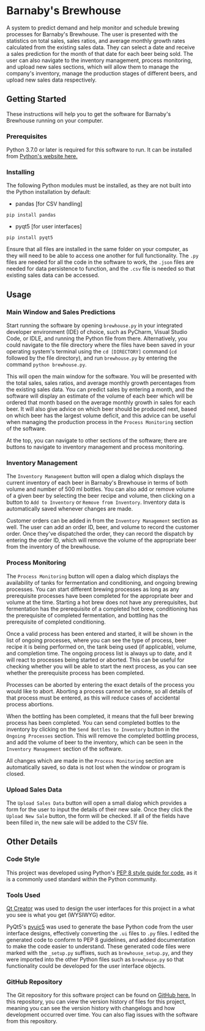 # Barnaby's Brewhouse
A system to predict demand and help monitor and schedule brewing processes for
Barnaby's Brewhouse. The user is presented with the statistics on total sales,
sales ratios, and average monthly growth rates calculated from the existing
sales data. They can select a date and receive a sales prediction for the month
of that date for each beer being sold. The user can also navigate to the
inventory management, process monitoring, and upload new sales sections,
which will allow them to manage the company's inventory, manage the production
stages of different beers, and upload new sales data respectively.

## Getting Started
These instructions will help you to get the software for Barnaby's Brewhouse
running on your computer.

### Prerequisites
Python 3.7.0 or later is required for this software to run. It can be installed
from [Python's website here.](https://www.python.org/getit/)

### Installing
The following Python modules must be installed, as they are not built into the
Python installation by default:
- pandas [for CSV handling]
```
pip install pandas
```
- pyqt5 [for user interfaces]
```
pip install pyqt5
```

Ensure that all files are installed in the same folder on your computer, as
they will need to be able to access one another for full functionality. The
`.py` files are needed for all the code in the software to work, the `.json`
files are needed for data persistence to function, and the `.csv` file is
needed so that existing sales data can be accessed.

## Usage

### Main Window and Sales Predictions
Start running the software by opening `brewhouse.py` in your integrated
developer environment (IDE) of choice, such as PyCharm, Visual Studio Code,
or IDLE, and running the Python file from there. Alternatively, you could
navigate to the file directory where the files have been saved in your
operating system's terminal using the `cd [DIRECTORY]` command (`cd` followed
by the file directory), and run `brewhouse.py` by entering the command
`python brewhouse.py`.

This will open the main window for the software. You will be presented with the
total sales, sales ratios, and average monthly growth percentages from the
existing sales data. You can predict sales by entering a month, and the
software will display an estimate of the volume of each beer which will be
ordered that month based on the average monthly growth in sales for each beer.
It will also give advice on which beer should be produced next, based on which
beer has the largest volume deficit, and this advice can be useful when
managing the production process in the `Process Monitoring` section of the
software.

At the top, you can navigate to other sections of the software; there are
buttons to navigate to inventory management and process monitoring.

### Inventory Management
The `Inventory Management` button will open a dialog which displays the current
inventory of each beer in Barnaby's Brewhouse in terms of both volume and
number of 500 ml bottles. You can also add or remove volume of a given beer by
selecting the beer recipe and volume, then clicking on a button to
`Add to Inventory` or `Remove from Inventory`. Inventory data is automatically
saved whenever changes are made.

Customer orders can be added in from the `Inventory Management` section as
well. The user can add an order ID, beer, and volume to record the
customer order. Once they've dispatched the order, they can record the dispatch
by entering the order ID, which will remove the volume of the appropriate beer
from the inventory of the brewhouse.

### Process Monitoring
The `Process Monitoring` button will open a dialog which displays the
availability of tanks for fermentation and conditioning, and ongoing brewing
processes. You can start different brewing processes as long as any
prerequisite processes have been completed for the appropriate beer and volume
at the time. Starting a hot brew does not have any prerequisites, but
fermentation has the prerequisite of a completed hot brew, conditioning has the
prerequisite of completed fermentation, and bottling has the prerequisite of
completed conditioning.

Once a valid process has been entered and started, it will be shown in the list
of ongoing processes, where you can see the type of process, beer recipe it is
being performed on, the tank being used (if applicable), volume, and completion
time. The ongoing process list is always up to date, and it will react to
processes being started or aborted. This can be useful for checking whether
you will be able to start the next process, as you can see whether the
prerequisite process has been completed.

Processes can be aborted by entering the exact details of the process you
would like to abort. Aborting a process cannot be undone, so all details of
that process must be entered, as this will reduce cases of accidental process
abortions.

When the bottling has been completed, it means that the full beer brewing
process has been completed. You can send completed bottles to the inventory by
clicking on the `Send Bottles to Inventory` button in the `Ongoing Processes`
section. This will remove the completed bottling process, and add the volume of
beer to the inventory, which can be seen in the `Inventory Management` section
of the software.

All changes which are made in the `Process Monitoring` section are
automatically saved, so data is not lost when the window or program is closed.

### Upload Sales Data
The `Upload Sales Data` button will open a small dialog which provides a form
for the user to input the details of their new sale. Once they click the
`Upload New Sale` button, the form will be checked. If all of the fields have
been filled in, the new sale will be added to the CSV file.

## Other Details

### Code Style
This project was developed using Python's
[PEP 8 style guide for code](https://www.python.org/dev/peps/pep-0008/), as it
is a commonly used standard within the Python community.

### Tools Used
[Qt Creator](https://www.qt.io/download) was used to design the user interfaces
for this project in a what you see is what you get (WYSIWYG) editor.

PyQt5's
[pyuic5](https://www.riverbankcomputing.com/static/Docs/PyQt5/designer.html)
was used to generate the base Python code from the user interface designs,
effectively converting the `.ui` files to `.py` files. I edited the generated
code to conform to PEP 8 guidelines, and added documentation to make the code
easier to understand. These generated code files were marked with the
`_setup.py` suffixes, such as `brewhouse_setup.py`, and they were imported into
the other Python files such as `brewhouse.py` so that functionality could be
developed for the user interface objects. 

### GitHub Repository
The Git repository for this software project can be found on
[GitHub here.](https://github.com/IsaacCheng9/brewhouse) In this repository,
you can view the version history of files for this project, meaning you can see
the version history with changelogs and how development occurred over time. You
can also flag issues with the software from this repository.